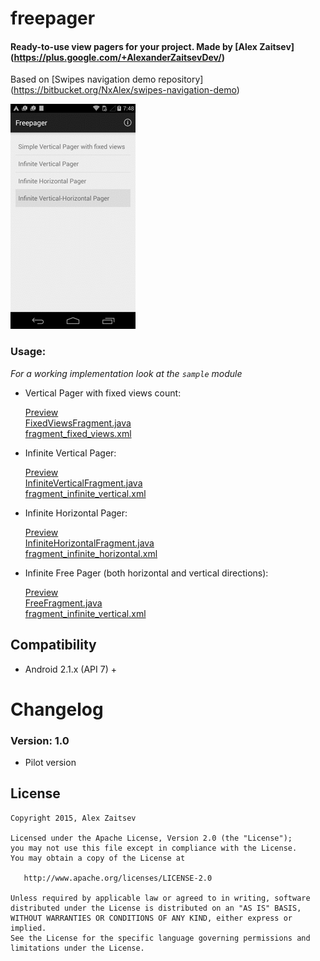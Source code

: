 # freepager

#### Ready-to-use view pagers for your project. Made by [Alex Zaitsev] (https://plus.google.com/+AlexanderZaitsevDev/)

Based on [Swipes navigation demo repository] (https://bitbucket.org/NxAlex/swipes-navigation-demo)

![Preview](04.gif)

### Usage:

*For a working implementation look at the ```sample``` module*

* Vertical Pager with fixed views count:

    [Preview](https://github.com/alexzaitsev/freepager/blob/master/01.gif)  
    [FixedViewsFragment.java](https://github.com/alexzaitsev/freepager/blob/master/sample/src/main/java/pro/alexzaitsev/freepager/sample/FixedViewsFragment.java)  
    [fragment_fixed_views.xml](https://github.com/alexzaitsev/freepager/blob/master/sample/src/main/res/layout/fragment_fixed_views.xml)

* Infinite Vertical Pager:

    [Preview](https://github.com/alexzaitsev/freepager/blob/master/03.gif)  
    [InfiniteVerticalFragment.java](https://github.com/alexzaitsev/freepager/blob/master/sample/src/main/java/pro/alexzaitsev/freepager/sample/InfiniteVerticalFragment.java)  
    [fragment_infinite_vertical.xml](https://github.com/alexzaitsev/freepager/blob/master/sample/src/main/res/layout/fragment_infinite_vertical.xml)

* Infinite Horizontal Pager:

    [Preview](https://github.com/alexzaitsev/freepager/blob/master/02.gif)  
    [InfiniteHorizontalFragment.java](https://github.com/alexzaitsev/freepager/blob/master/sample/src/main/java/pro/alexzaitsev/freepager/sample/InfiniteHorizontalFragment.java)  
    [fragment_infinite_horizontal.xml](https://github.com/alexzaitsev/freepager/blob/master/sample/src/main/res/layout/fragment_infinite_horizontal.xml)  

* Infinite Free Pager (both horizontal and vertical directions):

    [Preview](https://github.com/alexzaitsev/freepager/blob/master/04.gif)  
    [FreeFragment.java](https://github.com/alexzaitsev/freepager/blob/master/sample/src/main/java/pro/alexzaitsev/freepager/sample/FreeFragment.java)  
    [fragment_infinite_vertical.xml](https://github.com/alexzaitsev/freepager/blob/master/sample/src/main/res/layout/fragment_infinite_vertical.xml)  

## Compatibility

  * Android 2.1.x (API 7) +

# Changelog

### Version: 1.0

  * Pilot version

## License

    Copyright 2015, Alex Zaitsev

    Licensed under the Apache License, Version 2.0 (the "License");
    you may not use this file except in compliance with the License.
    You may obtain a copy of the License at

       http://www.apache.org/licenses/LICENSE-2.0

    Unless required by applicable law or agreed to in writing, software
    distributed under the License is distributed on an "AS IS" BASIS,
    WITHOUT WARRANTIES OR CONDITIONS OF ANY KIND, either express or implied.
    See the License for the specific language governing permissions and
    limitations under the License.
